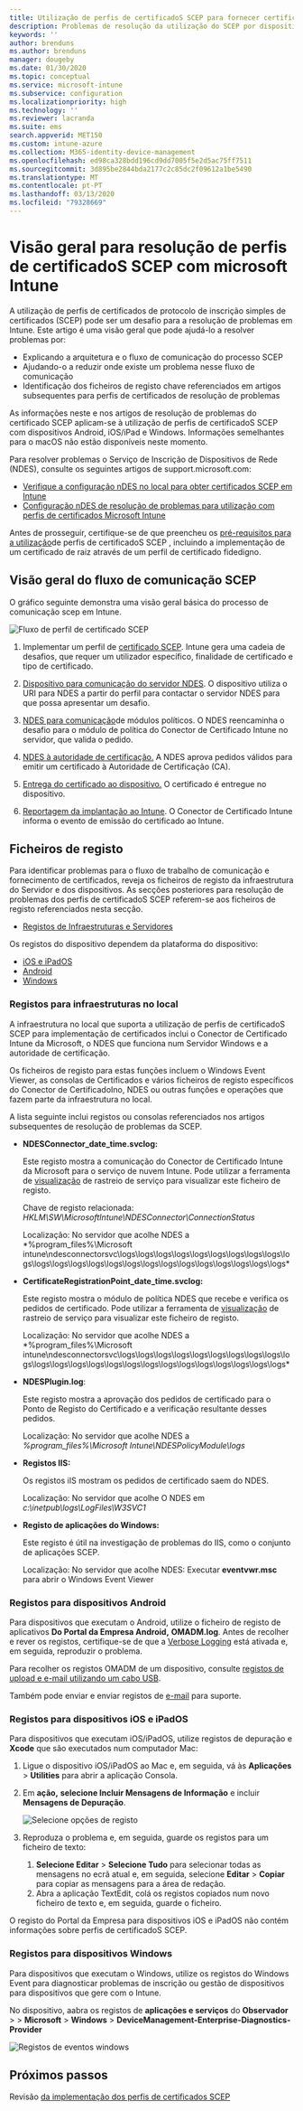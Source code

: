 ```yaml
---
title: Utilização de perfis de certificadoS SCEP para fornecer certificados com microsoft Intune / Microsoft Docs
description: Problemas de resolução da utilização do SCEP por dispositivos para solicitar certificados de utilização com o Intune, incluindo a comunicação de dispositivos para NDES, NDES para as autoridades de certificação, e do Conector de Certificado Intune para o serviço Intune.
keywords: ''
author: brenduns
ms.author: brenduns
manager: dougeby
ms.date: 01/30/2020
ms.topic: conceptual
ms.service: microsoft-intune
ms.subservice: configuration
ms.localizationpriority: high
ms.technology: ''
ms.reviewer: lacranda
ms.suite: ems
search.appverid: MET150
ms.custom: intune-azure
ms.collection: M365-identity-device-management
ms.openlocfilehash: ed98ca328bdd196cd9dd7005f5e2d5ac75ff7511
ms.sourcegitcommit: 3d895be2844bda2177c2c85dc2f09612a1be5490
ms.translationtype: MT
ms.contentlocale: pt-PT
ms.lasthandoff: 03/13/2020
ms.locfileid: "79328669"
---
```

# <a name="overview-for-troubleshooting-scep-certificate-profiles-with-microsoft-intune"></a>Visão geral para resolução de perfis de certificadoS SCEP com microsoft Intune

A utilização de perfis de certificados de protocolo de inscrição simples de certificados (SCEP) pode ser um desafio para a resolução de problemas em Intune. Este artigo é uma visão geral que pode ajudá-lo a resolver problemas por:

- Explicando a arquitetura e o fluxo de comunicação do processo SCEP
- Ajudando-o a reduzir onde existe um problema nesse fluxo de comunicação
- Identificação dos ficheiros de registo chave referenciados em artigos subsequentes para perfis de certificados de resolução de problemas

As informações neste e nos artigos de resolução de problemas do certificado SCEP aplicam-se à utilização de perfis de certificadoS SCEP com dispositivos Android, iOS/iPad e Windows. Informações semelhantes para o macOS não estão disponíveis neste momento.

Para resolver problemas o Serviço de Inscrição de Dispositivos de Rede (NDES), consulte os seguintes artigos de support.microsoft.com:

- [Verifique a configuração nDES no local para obter certificados SCEP em Intune](https://support.microsoft.com/help/4490130/ndes-configuration-on-premises-for-scep-certificates-in-intune)
- [Configuração nDES de resolução de problemas para utilização com perfis de certificados Microsoft Intune]( https://support.microsoft.com/help/4459540/troubleshoot-ndes-configuration-for-use-with-intune)

Antes de prosseguir, certifique-se de que preencheu os [pré-requisitos para a utilização](certificates-scep-configure.md#prerequisites-for-using-scep-for-certificates)de perfis de certificadoS SCEP , incluindo a implementação de um certificado de raiz através de um perfil de certificado fidedigno.

## <a name="scep-communication-flow-overview"></a>Visão geral do fluxo de comunicação SCEP

O gráfico seguinte demonstra uma visão geral básica do processo de comunicação scep em Intune.

![Fluxo de perfil de certificado SCEP](../protect/media/troubleshoot-scep-certificate-profiles/scep-certificate-profile-flow.png)

1. Implementar um perfil de [certificado SCEP](troubleshoot-scep-certificate-profile-deployment.md). Intune gera uma cadeia de desafios, que requer um utilizador específico, finalidade de certificado e tipo de certificado.

2. [Dispositivo para comunicação do servidor NDES](troubleshoot-scep-certificate-device-to-ndes.md). O dispositivo utiliza o URI para NDES a partir do perfil para contactar o servidor NDES para que possa apresentar um desafio.

3. [NDES para comunicação](troubleshoot-scep-certificate-ndes-policy-module.md)de módulos políticos. O NDES reencaminha o desafio para o módulo de política do Conector de Certificado Intune no servidor, que valida o pedido.

4. [NDES à autoridade de certificação.](troubleshoot-scep-certificate-ndes-policy-module.md) A NDES aprova pedidos válidos para emitir um certificado à Autoridade de Certificação (CA).

5. [Entrega do certificado ao dispositivo.](troubleshoot-scep-certificate-delivery.md) O certificado é entregue no dispositivo.

6. [Reportagem da implantação ao Intune](troubleshoot-scep-certificate-reporting.md). O Conector de Certificado Intune informa o evento de emissão do certificado ao Intune.

## <a name="log-files"></a>Ficheiros de registo

Para identificar problemas para o fluxo de trabalho de comunicação e fornecimento de certificados, reveja os ficheiros de registo da infraestrutura do Servidor e dos dispositivos. As secções posteriores para resolução de problemas dos perfis de certificadoS SCEP referem-se aos ficheiros de registo referenciados nesta secção.

- [Registos de Infraestruturas e Servidores](#logs-for-on-premises-infrastructure)

Os registos do dispositivo dependem da plataforma do dispositivo:  

- [iOS e iPadOS](#logs-for-ios-and-ipados-devices)
- [Android](#logs-for-android-devices)
- [Windows](#logs-for-windows-devices)

### <a name="logs-for-on-premises-infrastructure"></a>Registos para infraestruturas no local
  
A infraestrutura no local que suporta a utilização de perfis de certificadoS SCEP para implementação de certificados inclui o Conector de Certificado Intune da Microsoft, o NDES que funciona num Servidor Windows e a autoridade de certificação.

Os ficheiros de registo para estas funções incluem o Windows Event Viewer, as consolas de Certificados e vários ficheiros de registo específicos do Conector de CertificadoIno, NDES ou outras funções e operações que fazem parte da infraestrutura no local.

A lista seguinte inclui registos ou consolas referenciados nos artigos subsequentes de resolução de problemas da SCEP. 

- **NDESConnector_date_time.svclog:**

  Este registo mostra a comunicação do Conector de Certificado Intune da Microsoft para o serviço de nuvem Intune. Pode utilizar a ferramenta de [visualização](https://docs.microsoft.com/dotnet/framework/wcf/service-trace-viewer-tool-svctraceviewer-exe) de rastreio de serviço para visualizar este ficheiro de registo.

  Chave de registo relacionada: *HKLM\SW\MicrosoftIntune\NDESConnector\ConnectionStatus*

  Localização: No servidor que acolhe NDES a *%program_files%\Microsoft intune\ndesconnectorsvc\logs\logs\logs\logs\logs\logs\logs\logs\logs\logs\logs\logs\logs\logs\logs\logs\logs\logs\logs\logs\logs\logs\logs\logs\*

- **CertificateRegistrationPoint_date_time.svclog:**

  Este registo mostra o módulo de política NDES que recebe e verifica os pedidos de certificado. Pode utilizar a ferramenta de [visualização](https://docs.microsoft.com/dotnet/framework/wcf/service-trace-viewer-tool-svctraceviewer-exe) de rastreio de serviço para visualizar este ficheiro de registo.

  Localização: No servidor que acolhe NDES a *%program_files%\Microsoft intune\ndesconnectorsvc\logs\logs\logs\logs\logs\logs\logs\logs\logs\logs\logs\logs\logs\logs\logs\logs\logs\logs\logs\logs\logs\logs\logs\logs\*

- **NDESPlugin.log**:

  Este registo mostra a aprovação dos pedidos de certificado para o Ponto de Registo do Certificado e a verificação resultante desses pedidos.

  Localização: No servidor que acolhe NDES a *%program_files%\Microsoft Intune\NDESPolicyModule\logs*

- **Registos IIS:**

  Os registos iIS mostram os pedidos de certificado saem do NDES.

  Localização: No servidor que acolhe O NDES em *c:\inetpub\logs\LogFiles\W3SVC1*

- **Registo de aplicações do Windows:**

  Este registo é útil na investigação de problemas do IIS, como o conjunto de aplicações SCEP.

  Localização: No servidor que acolhe NDES: Executar **eventvwr.msc** para abrir o Windows Event Viewer




### <a name="logs-for-android-devices"></a>Registos para dispositivos Android

Para dispositivos que executam o Android, utilize o ficheiro de registo de aplicativos **Do Portal da Empresa Android,** **OMADM.log**. Antes de recolher e rever os registos, certifique-se de que a [Verbose Logging](../user-help/use-verbose-logging-to-help-your-it-administrator-fix-device-issues-android.md) está ativada e, em seguida, reproduzir o problema.

Para recolher os registos OMADM de um dispositivo, consulte [registos de upload e e-mail utilizando um cabo USB](../user-help/send-logs-to-your-it-admin-using-cable-android.md).

Também pode enviar e enviar registos de [e-mail](../user-help/send-logs-to-your-it-admin-by-email-android.md#upload-and-email-logs-from-microsoft-intune-app) para suporte.

### <a name="logs-for-ios-and-ipados-devices"></a>Registos para dispositivos iOS e iPadOS

Para dispositivos que executam iOS/iPadOS, utilize registos de depuração e **Xcode** que são executados num computador Mac:

1. Ligue o dispositivo iOS/iPadOS ao Mac e, em seguida, vá às **Aplicações** > **Utilities** para abrir a aplicação Consola. 

2. Em **ação,** **selecione Incluir Mensagens de Informação** e incluir **Mensagens de Depuração**.

   ![Selecione opções de registo](../protect/media/troubleshoot-scep-certificate-profiles/message-options.png)

3. Reproduza o problema e, em seguida, guarde os registos para um ficheiro de texto:
   1. **Selecione Editar** > **Selecione Tudo** para selecionar todas as mensagens no ecrã atual e, em seguida, selecione **Editar** > **Copiar** para copiar as mensagens para a área de redação. 
   2. Abra a aplicação TextEdit, colá os registos copiados num novo ficheiro de texto e, em seguida, guarde o ficheiro.


O registo do Portal da Empresa para dispositivos iOS e iPadOS não contém informações sobre perfis de certificadoS SCEP.

### <a name="logs-for-windows-devices"></a>Registos para dispositivos Windows

Para dispositivos que executam o Windows, utilize os registos do Windows Event para diagnosticar problemas de inscrição ou gestão de dispositivos para dispositivos que gere com o Intune.

No dispositivo, aabra os registos de **aplicações e serviços** do **Observador** >  > **Microsoft** > **Windows** > **DeviceManagement-Enterprise-Diagnostics-Provider**

![Registos de eventos windows](../protect/media/troubleshoot-scep-certificate-profiles/windows-event-log.png)

## <a name="next-steps"></a>Próximos passos

Revisão [da implementação dos perfis de certificados SCEP](troubleshoot-scep-certificate-profile-deployment.md) 
